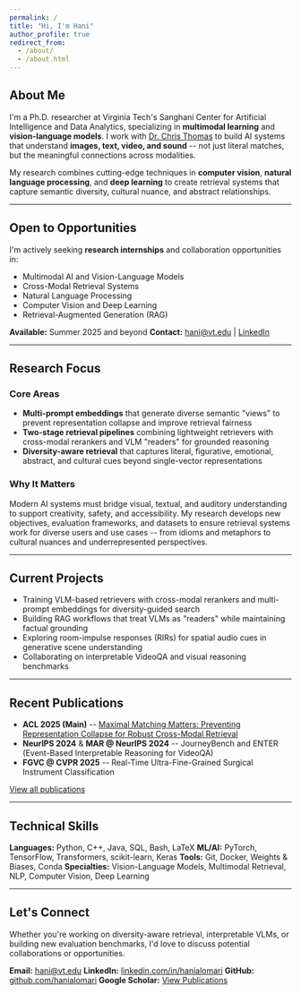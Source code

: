 ```yaml
---
permalink: /
title: "Hi, I'm Hani"
author_profile: true
redirect_from:
  - /about/
  - /about.html
---
```


## About Me

I'm a Ph.D. researcher at Virginia Tech's Sanghani Center for Artificial Intelligence and Data Analytics, specializing in **multimodal learning** and **vision-language models**. I work with [Dr. Chris Thomas](https://people.cs.vt.edu/chris/) to build AI systems that understand **images, text, video, and sound** -- not just literal matches, but the meaningful connections across modalities.

My research combines cutting-edge techniques in **computer vision**, **natural language processing**, and **deep learning** to create retrieval systems that capture semantic diversity, cultural nuance, and abstract relationships.

---

## Open to Opportunities

I'm actively seeking **research internships** and collaboration opportunities in:
- Multimodal AI and Vision-Language Models
- Cross-Modal Retrieval Systems
- Natural Language Processing
- Computer Vision and Deep Learning
- Retrieval-Augmented Generation (RAG)

**Available:** Summer 2025 and beyond
**Contact:** [hani@vt.edu](mailto:hani@vt.edu) | [LinkedIn](https://linkedin.com/in/hanialomari)

---

## Research Focus

### Core Areas
- **Multi-prompt embeddings** that generate diverse semantic "views" to prevent representation collapse and improve retrieval fairness
- **Two-stage retrieval pipelines** combining lightweight retrievers with cross-modal rerankers and VLM "readers" for grounded reasoning
- **Diversity-aware retrieval** that captures literal, figurative, emotional, abstract, and cultural cues beyond single-vector representations

### Why It Matters
Modern AI systems must bridge visual, textual, and auditory understanding to support creativity, safety, and accessibility. My research develops new objectives, evaluation frameworks, and datasets to ensure retrieval systems work for diverse users and use cases -- from idioms and metaphors to cultural nuances and underrepresented perspectives.

---

## Current Projects

- Training VLM-based retrievers with cross-modal rerankers and multi-prompt embeddings for diversity-guided search
- Building RAG workflows that treat VLMs as "readers" while maintaining factual grounding
- Exploring room-impulse responses (RIRs) for spatial audio cues in generative scene understanding
- Collaborating on interpretable VideoQA and visual reasoning benchmarks

---

## Recent Publications

- **ACL 2025 (Main)** -- [Maximal Matching Matters: Preventing Representation Collapse for Robust Cross-Modal Retrieval](https://scholar.google.com/citations?user=Ft_qTcwAAAAJ&hl=en)
- **NeurIPS 2024** & **MAR @ NeurIPS 2024** -- JourneyBench and ENTER (Event-Based Interpretable Reasoning for VideoQA)
- **FGVC @ CVPR 2025** -- Real-Time Ultra-Fine-Grained Surgical Instrument Classification

[View all publications](/publications/)

---

## Technical Skills

**Languages:** Python, C++, Java, SQL, Bash, LaTeX
**ML/AI:** PyTorch, TensorFlow, Transformers, scikit-learn, Keras
**Tools:** Git, Docker, Weights & Biases, Conda
**Specialties:** Vision-Language Models, Multimodal Retrieval, NLP, Computer Vision, Deep Learning

---

## Let's Connect

Whether you're working on diversity-aware retrieval, interpretable VLMs, or building new evaluation benchmarks, I'd love to discuss potential collaborations or opportunities.

**Email:** [hani@vt.edu](mailto:hani@vt.edu)
**LinkedIn:** [linkedin.com/in/hanialomari](https://linkedin.com/in/hanialomari)
**GitHub:** [github.com/hanialomari](https://github.com/hanialomari)
**Google Scholar:** [View Publications](https://scholar.google.com/citations?user=Ft_qTcwAAAAJ&hl=en)